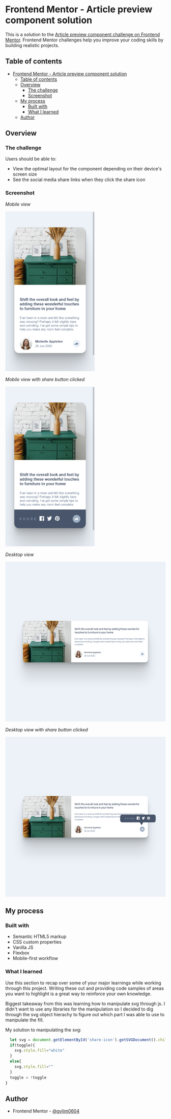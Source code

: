 # Frontend Mentor - Article preview component solution

This is a solution to the [Article preview component challenge on Frontend Mentor](https://www.frontendmentor.io/challenges/article-preview-component-dYBN_pYFT). Frontend Mentor challenges help you improve your coding skills by building realistic projects. 

## Table of contents

- [Frontend Mentor - Article preview component solution](#frontend-mentor---article-preview-component-solution)
  - [Table of contents](#table-of-contents)
  - [Overview](#overview)
    - [The challenge](#the-challenge)
    - [Screenshot](#screenshot)
  - [My process](#my-process)
    - [Built with](#built-with)
    - [What I learned](#what-i-learned)
  - [Author](#author)


## Overview

### The challenge

Users should be able to:

- View the optimal layout for the component depending on their device's screen size
- See the social media share links when they click the share icon

### Screenshot
*Mobile view*

<img src="./images/screenshots/screenshot-mobile.png" height=500px>

*Mobile view with share button clicked*

<img src="./images/screenshots/screenshot-mobile-active.png" height=500px>

*Desktop view*


<img src="./images/screenshots/screenshot-desktop.png" height=500px>

*Desktop view with share button clicked*


<img src="./images/screenshots/screenshot-desktop-active.png" height=500px>


## My process

### Built with

- Semantic HTML5 markup
- CSS custom properties
- Vanilla JS
- Flexbox
- Mobile-first workflow


### What I learned

Use this section to recap over some of your major learnings while working through this project. Writing these out and providing code samples of areas you want to highlight is a great way to reinforce your own knowledge.

Biggest takeaway from this was learning how to manipulate svg through js. I didn't want to use any libraries for the manipulation so I decided to dig through the svg object hierachy to figure out which part I was able to use to manipulate the fill. 

My solution to manipulating the svg:

```js
  let svg = document.getElementById('share-icon').getSVGDocument().childNodes[0].childNodes[0]
  if(toggle){
    svg.style.fill="white"
  }
  else{
    svg.style.fill=""
  }
  toggle = !toggle
}

```
## Author
- Frontend Mentor - [@gylim0604](https://www.frontendmentor.io/profile/gylim0604)
